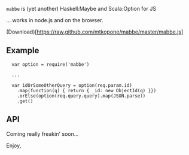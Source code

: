 `mabbe` is (yet another) Haskell:Maybe and Scala:Option for JS

... works in node.js and on the browser.

(Download)[https://raw.github.com/mtkopone/mabbe/master/mabbe.js]

## Example

```
  var option = require('mabbe')

  ...

  var idOrSomeOtherQuery = option(req.param.id)
    .map(function(q) { return { _id: new ObjectId(q) }})
    .orElse(option(req.query.query).map(JSON.parse))
    .get()
```

## API

Coming really freakin' soon...


Enjoy,


